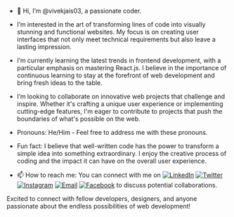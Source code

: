 - 👋 Hi, I’m @vivekjais03, a passionate coder.

- I’m interested in the art of transforming lines of code into visually stunning and functional websites. My focus is on creating user interfaces that not only meet technical requirements but also leave a lasting impression.

- I’m currently learning the latest trends in frontend development, with a particular emphasis on mastering React.js. I believe in the importance of continuous learning to stay at the forefront of web development and bring fresh ideas to the table.

- I’m looking to collaborate on innovative web projects that challenge and inspire. Whether it's crafting a unique user experience or implementing cutting-edge features, I'm eager to contribute to projects that push the boundaries of what's possible on the web.

- Pronouns: He/Him - Feel free to address me with these pronouns.

- Fun fact: I believe that well-written code has the power to transform a simple idea into something extraordinary. I enjoy the creative process of coding and the impact it can have on the overall user experience.

- 📫 How to reach me: You can connect with me on
  [![LinkedIn](https://img.shields.io/badge/LinkedIn-Profile-blue?logo=linkedin&style=flat-square)](https://www.linkedin.com/in/vivek-jaiswal-47a807254/)
  [![Twitter](https://img.shields.io/badge/Twitter-Profile-blue?logo=twitter&style=flat-square)](https://twitter.com/vivek_j0101)
  [![Instagram](https://img.shields.io/badge/Instagram-Profile-orange?logo=instagram&style=flat-square)](https://www.instagram.com/vivek_j0101/)
  [![Email](https://img.shields.io/badge/Email-Contact-informational?style=flat-square&logo=gmail&logoColor=white)](mailto:jaiswalvivek421@gmail.com)
  [![Facebook](https://img.shields.io/badge/Facebook-Profile-blue?logo=facebook&style=flat-square)](https://www.facebook.com/jaiswalvive) to discuss potential collaborations.

Excited to connect with fellow developers, designers, and anyone passionate about the endless possibilities of web development!

    



<!---
vivekjais03/vivekjais03 is a ✨ special ✨ repository because its `README.md` (this file) appears on your GitHub profile.
You can click the Preview link to take a look at your changes.
--->
